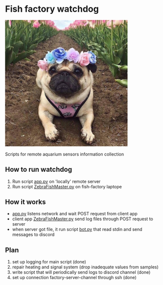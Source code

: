 # Fish factory watchdog

<img src="./figures/watchdog.jpg" alt="drawing" width="400"/>

Scripts for remote aquarium sensors information collection

## How to run watchdog

1. Run script [app.py](./app.py) on 'locally' remote server
2. Run script [ZebraFishMaster.py](./ZebraFishMaster.py) on fish-factory laptope

## How it works

- [app.py](./app.py) listens network and wait POST request from client app
- client app [ZebraFishMaster.py](./ZebraFishMaster.py) send log files through POST request to server
- when server got file, it run script [bot.py](./bot.py) that read stdin and send messages to discord

## Plan

1. set up logging for main script (done)
2. repair heating and signal system (drop inadequate values from samples)
3. write script that will periodically send logs to discord channel (done)
4. set up connection factory-server-channel through ssh (done)
